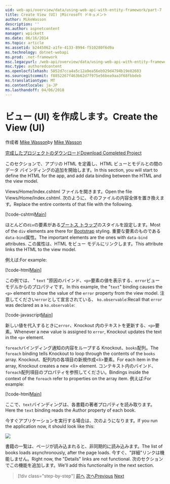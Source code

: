 ```yaml
---
uid: web-api/overview/data/using-web-api-with-entity-framework/part-7
title: Create View (UI) |Microsoft ドキュメント
author: MikeWasson
description: ''
ms.author: aspnetcontent
manager: wpickett
ms.date: 06/16/2014
ms.topic: article
ms.assetid: b2445062-a1fe-4133-8994-f510280f6d9a
ms.technology: dotnet-webapi
ms.prod: .net-framework
msc.legacyurl: /web-api/overview/data/using-web-api-with-entity-framework/part-7
msc.type: authoredcontent
ms.openlocfilehash: 5052d7cca4a5c12a9ea56eb929d4794b19e82603
ms.sourcegitcommit: f8852267f463b62d7f975e56bea9aa3f68fbbdeb
ms.translationtype: MT
ms.contentlocale: ja-JP
ms.lasthandoff: 04/06/2018
---
```

<a name="create-the-view-ui"></a><span data-ttu-id="f1606-102">ビュー (UI) を作成します。</span><span class="sxs-lookup"><span data-stu-id="f1606-102">Create the View (UI)</span></span>
====================
<span data-ttu-id="f1606-103">作成者 [Mike Wasson](https://github.com/MikeWasson)</span><span class="sxs-lookup"><span data-stu-id="f1606-103">by [Mike Wasson](https://github.com/MikeWasson)</span></span>

[<span data-ttu-id="f1606-104">完成したプロジェクトのダウンロード</span><span class="sxs-lookup"><span data-stu-id="f1606-104">Download Completed Project</span></span>](https://github.com/MikeWasson/BookService)

<span data-ttu-id="f1606-105">このセクションで、アプリの HTML を定義し、HTML ビューとモデルとの間のデータ バインディングの追加を開始します。</span><span class="sxs-lookup"><span data-stu-id="f1606-105">In this section, you will start to define the HTML for the app, and add data binding between the HTML and the view model.</span></span>

<span data-ttu-id="f1606-106">Views/Home/Index.cshtml ファイルを開きます。</span><span class="sxs-lookup"><span data-stu-id="f1606-106">Open the file Views/Home/Index.cshtml.</span></span> <span data-ttu-id="f1606-107">次のように、そのファイルの内容全体を置き換えます。</span><span class="sxs-lookup"><span data-stu-id="f1606-107">Replace the entire contents of that file with the following.</span></span>

[!code-cshtml[Main](part-7/samples/sample1.cshtml)]

<span data-ttu-id="f1606-108">ほとんどの`div`の要素がある[ブートス トラップ](http://getbootstrap.com/)のスタイルを設定します。</span><span class="sxs-lookup"><span data-stu-id="f1606-108">Most of the `div` elements are there for [Bootstrap](http://getbootstrap.com/) styling.</span></span> <span data-ttu-id="f1606-109">重要な要素のものである`data-bind`属性。</span><span class="sxs-lookup"><span data-stu-id="f1606-109">The important elements are the ones with `data-bind` attributes.</span></span> <span data-ttu-id="f1606-110">この属性は、HTML をビュー モデルにリンクします。</span><span class="sxs-lookup"><span data-stu-id="f1606-110">This attribute links the HTML to the view model.</span></span>

<span data-ttu-id="f1606-111">例えば:</span><span class="sxs-lookup"><span data-stu-id="f1606-111">For example:</span></span>

[!code-html[Main](part-7/samples/sample2.html)]

<span data-ttu-id="f1606-112">この例では、 &quot; `text` &quot;原因のバインド、`<p>`要素の値を表示する、`error`ビュー モデルからのプロパティです。</span><span class="sxs-lookup"><span data-stu-id="f1606-112">In this example, the &quot;`text`&quot; binding causes the `<p>` element to show the value of the `error` property from the view model.</span></span> <span data-ttu-id="f1606-113">注意してください`error`として宣言されている、 `ko.observable`:</span><span class="sxs-lookup"><span data-stu-id="f1606-113">Recall that `error` was declared as a `ko.observable`:</span></span>

[!code-javascript[Main](part-7/samples/sample3.js)]

<span data-ttu-id="f1606-114">新しい値を代入するときに`error`、Knockout 内のテキストを更新する、`<p>`要素。</span><span class="sxs-lookup"><span data-stu-id="f1606-114">Whenever a new value is assigned to `error`, Knockout updates the text in the `<p>` element.</span></span>

<span data-ttu-id="f1606-115">`foreach`バインディング通知の内容をループする Knockout、`books`配列。</span><span class="sxs-lookup"><span data-stu-id="f1606-115">The `foreach` binding tells Knockout to loop through the contents of the `books` array.</span></span> <span data-ttu-id="f1606-116">Knockout、配列内の各項目の新規作成&lt;li&gt;要素。</span><span class="sxs-lookup"><span data-stu-id="f1606-116">For each item in the array, Knockout creates a new &lt;li&gt; element.</span></span> <span data-ttu-id="f1606-117">コンテキスト内のバインド、`foreach`配列項目のプロパティを参照してください。</span><span class="sxs-lookup"><span data-stu-id="f1606-117">Bindings inside the context of the `foreach` refer to properties on the array item.</span></span> <span data-ttu-id="f1606-118">例えば:</span><span class="sxs-lookup"><span data-stu-id="f1606-118">For example:</span></span>

[!code-html[Main](part-7/samples/sample4.html)]

<span data-ttu-id="f1606-119">ここで、`text`バインディングは、各書籍の著者プロパティを読み取ります。</span><span class="sxs-lookup"><span data-stu-id="f1606-119">Here the `text` binding reads the Author property of each book.</span></span>

<span data-ttu-id="f1606-120">今すぐアプリケーションを実行する場合は、次のようになります。</span><span class="sxs-lookup"><span data-stu-id="f1606-120">If you run the application now, it should look like this:</span></span>

![](part-7/_static/image1.png)

<span data-ttu-id="f1606-121">書籍の一覧は、ページが読み込まれると、非同期的に読み込みます。</span><span class="sxs-lookup"><span data-stu-id="f1606-121">The list of books loads asynchronously, after the page loads.</span></span> <span data-ttu-id="f1606-122">今すぐ、&quot;詳細&quot;リンクは機能しません。</span><span class="sxs-lookup"><span data-stu-id="f1606-122">Right now, the &quot;Details&quot; links are not functional.</span></span> <span data-ttu-id="f1606-123">次のセクションでこの機能を追加します。</span><span class="sxs-lookup"><span data-stu-id="f1606-123">We'll add this functionality in the next section.</span></span>

> [!div class="step-by-step"]
> <span data-ttu-id="f1606-124">[前へ](part-6.md)
> [次へ](part-8.md)</span><span class="sxs-lookup"><span data-stu-id="f1606-124">[Previous](part-6.md)
[Next](part-8.md)</span></span>

